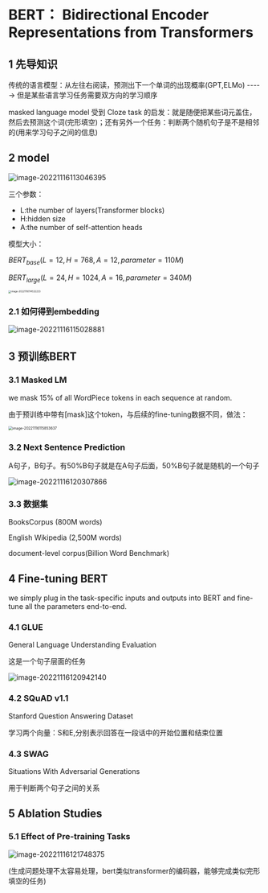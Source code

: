 # BERT： Bidirectional Encoder Representations from Transformers

## 1 先导知识

传统的语言模型：从左往右阅读，预测出下一个单词的出现概率(GPT,ELMo) -----> 但是某些语言学习任务需要双方向的学习顺序

masked language model 受到 Cloze task 的启发：就是随便把某些词元盖住，然后去预测这个词(完形填空)；还有另外一个任务：判断两个随机句子是不是相邻的(用来学习句子之间的信息)

## 2 model

![image-20221116113046395](C:\Users\jyh\AppData\Roaming\Typora\typora-user-images\image-20221116113046395.png)

三个参数：

- L:the number of layers(Transformer blocks)
- H:hidden size 
- A:the number of self-attention heads

模型大小：

$BERT_{base}(L=12,H=768,A=12,parameter=110M)$

$BERT_{large}(L=24,H=1024,A=16,parameter=340M)$

<img src="C:\Users\jyh\AppData\Roaming\Typora\typora-user-images\image-20221116114532233.png" alt="image-20221116114532233" style="zoom: 33%;" />

### 2.1 如何得到embedding

![image-20221116115028881](C:\Users\jyh\AppData\Roaming\Typora\typora-user-images\image-20221116115028881.png)

## 3 预训练BERT

### 3.1 Masked LM

we mask 15% of all WordPiece tokens in each sequence at random.

由于预训练中带有[mask]这个token，与后续的fine-tuning数据不同，做法：

<img src="C:\Users\jyh\AppData\Roaming\Typora\typora-user-images\image-20221116115853637.png" alt="image-20221116115853637" style="zoom:50%;" />

### 3.2 Next Sentence Prediction

A句子，B句子。有50%B句子就是在A句子后面，50%B句子就是随机的一个句子

![image-20221116120307866](C:\Users\jyh\AppData\Roaming\Typora\typora-user-images\image-20221116120307866.png)

### 3.3 数据集

BooksCorpus (800M words)

English Wikipedia (2,500M words)

document-level corpus(Billion Word Benchmark)

## 4 Fine-tuning BERT

we simply plug in the task-specific inputs and outputs into BERT and fine-tune all the parameters end-to-end.

### 4.1 GLUE

General Language Understanding Evaluation

这是一个句子层面的任务

![image-20221116120942140](C:\Users\jyh\AppData\Roaming\Typora\typora-user-images\image-20221116120942140.png)

### 4.2 SQuAD v1.1

Stanford Question Answering Dataset

学习两个向量：S和E,分别表示回答在一段话中的开始位置和结束位置

### 4.3 SWAG

Situations With Adversarial Generations

用于判断两个句子之间的关系

## 5 Ablation Studies

### 5.1 Effect of Pre-training Tasks 

![image-20221116121748375](C:\Users\jyh\AppData\Roaming\Typora\typora-user-images\image-20221116121748375.png)



(生成问题处理不太容易处理，bert类似transformer的编码器，能够完成类似完形填空的任务)